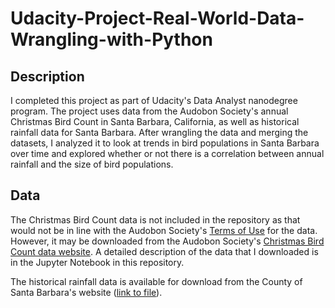 # Udacity-Project-Real-World-Data-Wrangling-with-Python

## Description

I completed this project as part of Udacity's Data Analyst nanodegree program. The project uses data from the Audobon Society's annual Christmas Bird Count in Santa Barbara, California, as well as historical rainfall data for Santa Barbara. After wrangling the data and merging the datasets, I analyzed it to look at trends in bird populations in Santa Barbara over time and explored whether or not there is a correlation between annual rainfall and the size of bird populations.

## Data
The Christmas Bird Count data is not included in the repository as that would not be in line with the Audobon Society's [Terms of Use](https://www.audubon.org/content/policy-regarding-use-christmas-bird-count-data) for the data. However, it may be downloaded from the Audobon Society's [Christmas Bird Count data website](https://netapp.audubon.org/CBCObservation/Historical/ResultsByCount.aspx#). A detailed description of the data that I downloaded is in the Jupyter Notebook in this repository.

The historical rainfall data is available for download from the County of Santa Barbara's website ([link to file](https://files.countyofsb.org/pwd/hydrology/historic%20data/rainfall/XLS%20Dailys/234dailys.xls)).
